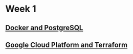 # Week 1

## [Docker and PostgreSQL](week01/docker-sql/)

## [Google Cloud Platform and Terraform](week01/gcp-terraform/)
